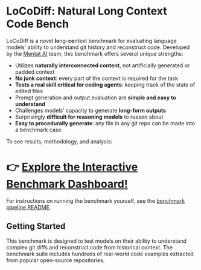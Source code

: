 # LoCoDiff: Natural Long Context Code Bench

LoCoDiff is a novel **lo**ng-**co**ntext benchmark for evaluating language models' ability to understand git history and reconstruct code. Developed by the [Mentat AI](https://mentat.ai) team, this benchmark offers several unique strengths:

- Utilizes **naturally interconnected content**, not artificially generated or padded context
- **No junk context**: every part of the context is required for the task
- **Tests a real skill critical for coding agents**: keeping track of the state of edited files
- Prompt generation and output evaluation are **simple and easy to understand**
- Challenges models' capacity to generate **long-form outputs**
- Surprisingly **difficult for reasoning models** to reason about
- **Easy to procedurally generate**: any file in any git repo can be made into a benchmark case

To see results, methodology, and analysis:

# 👉 [Explore the **Interactive Benchmark Dashboard**!](https://abanteai.github.io/LoCoDiff-bench/)

For instructions on running the benchmark yourself, see the [benchmark pipeline README](benchmark_pipeline/README.md).

## Getting Started

This benchmark is designed to test models on their ability to understand complex git diffs and reconstruct code from historical context. The benchmark suite includes hundreds of real-world code examples extracted from popular open-source repositories.
